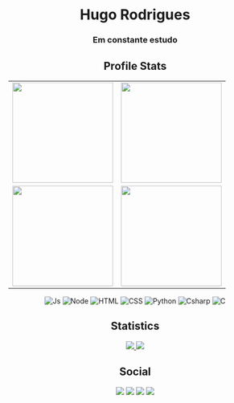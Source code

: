 <h1 align="center"> Hugo Rodrigues </h1>
<h3 align="center">Em constante estudo</h4>

<h2 align="center">Profile Stats</h2>
<table cellpadding="0">
  <tr style="padding: 0">
    <!-- GitHub Stats Card -->  
    <td valign="top"><img height="200" src="https://github-readme-stats.vercel.app/api?username=Gakkou0&show_icons=true&include_all_commits=true&count_private=true&theme=apprentice&hide_border=true&bg_color=0D1117"/></td>
    <!-- Github Top Languages -->
      <td valign="top"><img height="200" src="https://github-readme-stats.vercel.app/api/top-langs?username=Gakkou0&show_icons=true&include_all_commits=true&count_private=true&theme=apprentice&hide_border=true&bg_color=0D1117&layout=compact"/></td>
      <tr style="padding: 0">
    <!-- GitHub Stats Card -->  
    <td valign="top"><img height="200" src="https://github-readme-streak-stats.herokuapp.com/?user=Gakkou0&theme=black-ice&hide_border=true&stroke=0000&background=0D1117&ring=e05397&fire=e05397&currStreakLabel=e05397"/></td>
    <!-- Github Top Languages -->
      <td valign="top"><img height="200" src="https://activity-graph.herokuapp.com/graph?username=Gakkou0&custom_title=My%20Activity%20Graph!&hide_border=true&bg_color=0D1117&line=fff&point=fff&theme=github"/></td>
  </tr>
  </tr>
</table>
<div align="center" valign="top">
  <img  alt="Js" src="https://img.shields.io/badge/JavaScript-323330?style=for-the-badge&logo=javascript&logoColor=F7DF1E">
  <img  alt="Node" src="https://img.shields.io/badge/Node.js-43853D?style=for-the-badge&logo=node.js&logoColor=white">
  <img  alt="HTML" src="https://img.shields.io/badge/HTML5-E34F26?style=for-the-badge&logo=html5&logoColor=white">
  <img  alt="CSS" src="https://img.shields.io/badge/CSS3-1572B6?style=for-the-badge&logo=css3&logoColor=white">
  <img  alt="Python" src="https://img.shields.io/badge/Python-14354C?style=for-the-badge&logo=python&logoColor=white">
  <img  alt="Csharp" src="https://img.shields.io/badge/C%23-239120?style=for-the-badge&logo=c-sharp&logoColor=white">
  <img  alt="C" src="https://img.shields.io/badge/c-%2300599C.svg?style=for-the-badge&logo=c&logoColor=white">
</div>
<h2 align="center">Statistics</h2>
<div align="center">
  <a href="https://github.com/Gakkou0">
    <img src="https://komarev.com/ghpvc/?username=Gakkou0&label=Profile%20views&color=00BB2D&label=Profile+Views&style=flat-square">
  </a>
  <a href="https://github.com/Gakkou0?tab=followers">
    <img src="https://img.shields.io/github/followers/Gakkou0?color=00BB2D&label=Followers&style=flat-square">
  </a>
</p>
</div>
<h2 align="center">Social</h2>
<div align="center">
  <a href="https://www.linkedin.com/in/hugo-rodrigues-76bb73210" target="_blank"><img src="https://img.shields.io/badge/-LinkedIn-%230077B5?style=for-the-badge&logo=linkedin&logoColor=white" target="_blank" aling="center"></a> 
  <a href="https://instagram.com/https.hugo__/" target="_blank"><img src="https://img.shields.io/badge/-Instagram-%23E4405F?style=for-the-badge&logo=instagram&logoColor=white" target="_blank" aling="center"></a>
  <a href = "mailto:fhugo.625@gmail.com"><img src="https://img.shields.io/badge/-Gmail-%23333?style=for-the-badge&logo=gmail&logoColor=white" target="_blank" aling="center"></a>
  <a href="https://twitter.com/gaksdev" target="_blank"><img src="https://img.shields.io/badge/Twitter-00ACEE?style=for-the-badge&logo=twitter&logoColor=white" target="_blank" aling="center"></a>
</div>
                                                                                                   
